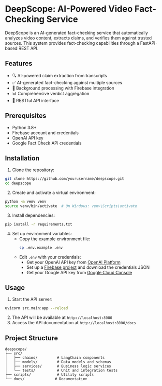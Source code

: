 # DeepScope: AI-Powered Video Fact-Checking Service

DeepScope is an AI-generated fact-checking service that automatically analyzes video content, extracts claims, and verifies them against trusted sources. This system provides fact-checking capabilities through a FastAPI-based REST API.

## Features

- 🔍 AI-powered claim extraction from transcripts
- ✅ AI-generated fact-checking against multiple sources
- 🔄 Background processing with Firebase integration
- 📊 Comprehensive verdict aggregation
- 🚀 RESTful API interface

## Prerequisites

- Python 3.8+
- Firebase account and credentials
- OpenAI API key
- Google Fact Check API credentials

## Installation

1. Clone the repository:
```bash
git clone https://github.com/yourusername/deepscope.git
cd deepscope
```

2. Create and activate a virtual environment:
```bash
python -m venv venv
source venv/bin/activate  # On Windows: venv\Scripts\activate
```

3. Install dependencies:
```bash
pip install -r requirements.txt
```

4. Set up environment variables:
   - Copy the example environment file:
     ```bash
     cp .env.example .env
     ```
   - Edit `.env` with your credentials:
     - Get your OpenAI API key from [OpenAI Platform](https://platform.openai.com/api-keys)
     - Set up a [Firebase project](https://console.firebase.google.com/) and download the credentials JSON
     - Get your Google API key from [Google Cloud Console](https://console.cloud.google.com/)

## Usage

1. Start the API server:
```bash
uvicorn src.main:app --reload
```

2. The API will be available at `http://localhost:8000`
3. Access the API documentation at `http://localhost:8000/docs`

## Project Structure

```
deepscope/
├── src/
│   ├── chains/         # LangChain components
│   ├── models/         # Data models and schemas
│   ├── services/       # Business logic services
│   └── tests/          # Unit and integration tests
├── scripts/            # Utility scripts
└── docs/              # Documentation
```